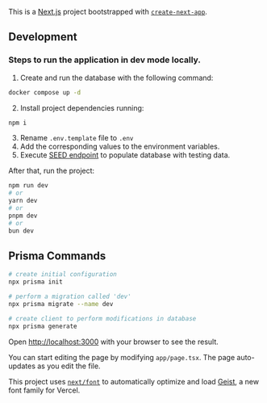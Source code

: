 This is a [Next.js](https://nextjs.org) project bootstrapped with [`create-next-app`](https://nextjs.org/docs/app/api-reference/cli/create-next-app).

## Development

### Steps to run the application in dev mode locally.

1. Create and run the database with the following command:

```bash
docker compose up -d
```

2. Install project dependencies running:

```bash
npm i
```

3. Rename `.env.template` file to `.env`
4. Add the corresponding values to the environment variables.
5. Execute [SEED endpoint](localhost:3000/api/seed) to populate database with testing data.

After that, run the project:

```bash
npm run dev
# or
yarn dev
# or
pnpm dev
# or
bun dev
```

## Prisma Commands

```bash
# create initial configuration
npx prisma init

# perform a migration called 'dev'
npx prisma migrate --name dev

# create client to perform modifications in database
npx prisma generate
```

Open [http://localhost:3000](http://localhost:3000) with your browser to see the result.

You can start editing the page by modifying `app/page.tsx`. The page auto-updates as you edit the file.

This project uses [`next/font`](https://nextjs.org/docs/app/building-your-application/optimizing/fonts) to automatically optimize and load [Geist](https://vercel.com/font), a new font family for Vercel.

